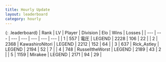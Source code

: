 ```yaml
---
title: Hourly Update
layout: leaderboard
category: hourly
---
```


{: .leaderboard}
| Rank | LV | Player | Division | Elo | Wins | Losses |
| --- | --- | --- | --- | --- | --- | --- |
| <span data-change="0">1</span> | 557 | <span title="ID: 407707">電圧</span> | LEGEND | <span data-change="0">2228</span> | <span data-change="0">106</span> | <span data-change="0">22</span> |
| <span data-change="0">2</span> | 2368 | <span title="ID: 164871">KawashiroNitori</span> | LEGEND | <span data-change="9">2212</span> | <span data-change="2">152</span> | <span data-change="0">64</span> |
| <span data-change="0">3</span> | 637 | <span title="ID: 466583">Rick_Astley</span> | LEGEND | <span data-change="0">2194</span> | <span data-change="0">52</span> | <span data-change="0">7</span> |
| <span data-change="0">4</span> | 748 | <span title="ID: 388751">RusselltheWorst</span> | LEGEND | <span data-change="0">2189</span> | <span data-change="0">43</span> | <span data-change="0">2</span> |
| <span data-change="0">5</span> | 1159 | <span title="ID: 416373">Mirakee</span> | LEGEND | <span data-change="0">2171</span> | <span data-change="0">94</span> | <span data-change="0">29</span> |